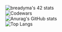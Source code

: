 ![breadyma's 42 stats](https://badge42.vercel.app/api/v2/cl1penniy001109muf8ttfi4l/stats?cursusId=21&coalitionId=104)<br>
![Codewars](https://www.codewars.com/users/Veezys/badges/large/?viewBox="0,0,495,40") <br>
![Anurag's GitHub stats](https://github-readme-stats.vercel.app/api?username=Veezys&show_icons=true&theme=radical)<br>
![Top Langs](https://github-readme-stats.vercel.app/api/top-langs/?username=Veezys&layout=&card_width=495&theme=radical)<br>
<!--
**Veezys/Veezys** is a ✨ _special_ ✨ repository because its `README.md` (this file) appears on your GitHub profile.

Here are some ideas to get you started:

- 🔭 I’m currently working on ...
- 🌱 I’m currently learning ...
- 👯 I’m looking to collaborate on ...
- 🤔 I’m looking for help with ...
- 💬 Ask me about ...
- 📫 How to reach me: ...
- 😄 Pronouns: ...
- ⚡ Fun fact: ...
-->
